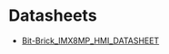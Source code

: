 # Datasheets

- [Bit-Brick_IMX8MP_HMI_DATASHEET](https://github.com/bit-brick/datasheets/blob/main/IMX8MP-HMI/Bit-Brick_IMX8MP_HMI_DATASHEET.pdf)

